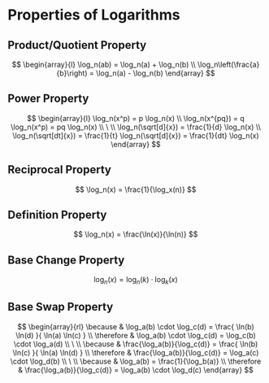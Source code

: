 # Properties of Logarithms

## Product/Quotient Property

$$
\begin{array}{l}
\log_n(ab) = \log_n(a) + \log_n(b)
\\
\log_n\left(\frac{a}{b}\right) = \log_n(a) - \log_n(b)
\end{array}
$$

## Power Property 

$$
\begin{array}{l}
\log_n(x^p) = p \log_n(x)
\\
\log_n(x^{pq}) = q \log_n(x^p) = pq \log_n(x)
\\
\ 
\\
\log_n(\sqrt[d]{x}) = \frac{1}{d} \log_n(x)
\\
\log_n(\sqrt[dt]{x}) = \frac{1}{t} \log_n(\sqrt[d]{x}) = \frac{1}{dt} \log_n(x)
\end{array}
$$

## Reciprocal Property

$$
\log_n(x) = \frac{1}{\log_x(n)}
$$

## Definition Property

$$
\log_n(x) = \frac{\ln(x)}{\ln(n)}
$$

## Base Change Property

$$
\log_n(x) = \log_n(k) \cdot \log_k(x)
$$

## Base Swap Property

$$
\begin{array}{rl}
\because & \log_a(b) \cdot \log_c(d) = \frac{
 \ln(b) \ln(d)
}{
 \ln(a) \ln(c)
}
\\
\therefore & \log_a(b) \cdot \log_c(d) = \log_c(b) \cdot \log_a(d)
\\
\ 
\\
\because & \frac{\log_a(b)}{\log_c(d)} = \frac{
 \ln(b) \ln(c)
}{
 \ln(a) \ln(d)
}
\\
\therefore & \frac{\log_a(b)}{\log_c(d)} = \log_a(c) \cdot \log_d(b)
\\
\ 
\\
\because & \log_a(b) = \frac{1}{\log_b(a)}
\\
\therefore & \frac{\log_a(b)}{\log_c(d)} = \log_a(b) \cdot \log_d(c)
\end{array}
$$

